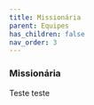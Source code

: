 ```yaml
---
title: Missionária
parent: Equipes
has_children: false
nav_order: 3
---
```


### Missionária

Teste teste
